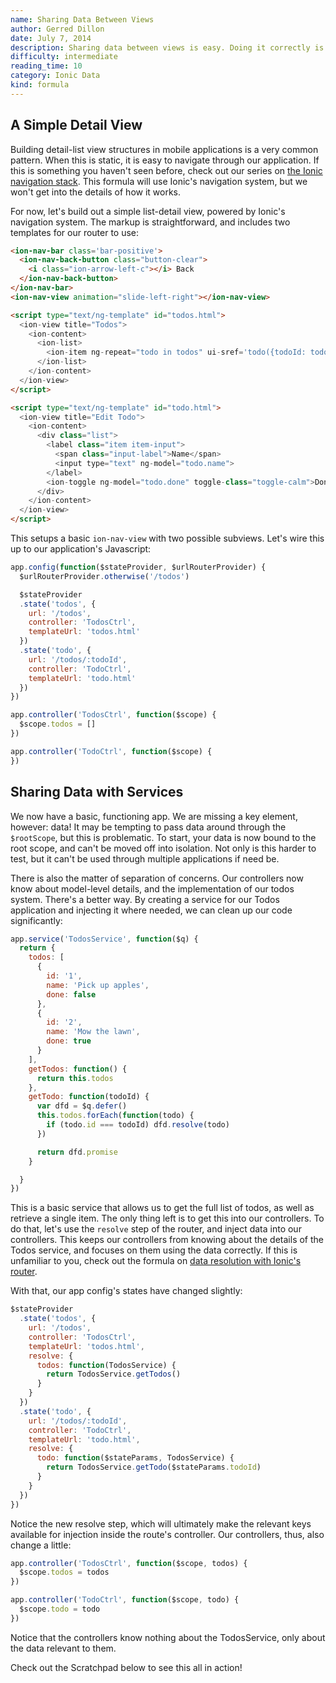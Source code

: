 ```yaml
---
name: Sharing Data Between Views
author: Gerred Dillon
date: July 7, 2014
description: Sharing data between views is easy. Doing it correctly is less easy. This formula will show best practices for sharing data across your application.
difficulty: intermediate
reading_time: 10
category: Ionic Data
kind: formula
---
```


## A Simple Detail View

Building detail-list view structures in mobile applications is a very common pattern. When this is static, it is easy to navigate through our application. If this is something you haven't seen before, check out our series on [the Ionic navigation stack](http://learn.ionicframework.com/formulas/navigation-and-routing-part-1/). This formula will use Ionic's navigation system, but we won't get into the details of how it works.

For now, let's build out a simple list-detail view, powered by Ionic's navigation system. The markup is straightforward, and includes two templates for our router to use:

~~~html
<ion-nav-bar class='bar-positive'>
  <ion-nav-back-button class="button-clear">
    <i class="ion-arrow-left-c"></i> Back
  </ion-nav-back-button>
</ion-nav-bar>
<ion-nav-view animation="slide-left-right"></ion-nav-view>

<script type="text/ng-template" id="todos.html">
  <ion-view title="Todos">
    <ion-content>
      <ion-list>
        <ion-item ng-repeat="todo in todos" ui-sref='todo({todoId: todo.id})' ng-class='{done: todo.done}'>{{todo.name}}</ion-item>
      </ion-list>
    </ion-content>
  </ion-view>
</script>

<script type="text/ng-template" id="todo.html">
  <ion-view title="Edit Todo">
    <ion-content>
      <div class="list">
        <label class="item item-input">
          <span class="input-label">Name</span>
          <input type="text" ng-model="todo.name">
        </label>
        <ion-toggle ng-model="todo.done" toggle-class="toggle-calm">Done</ion-toggle>
      </div>
    </ion-content>
  </ion-view>
</script>
~~~

This setups a basic `ion-nav-view` with two possible subviews. Let's wire this up to our application's Javascript:

~~~js
app.config(function($stateProvider, $urlRouterProvider) {
  $urlRouterProvider.otherwise('/todos')

  $stateProvider
  .state('todos', {
    url: '/todos',
    controller: 'TodosCtrl',
    templateUrl: 'todos.html'
  })
  .state('todo', {
    url: '/todos/:todoId',
    controller: 'TodoCtrl',
    templateUrl: 'todo.html'
  })
})

app.controller('TodosCtrl', function($scope) {
  $scope.todos = []
})

app.controller('TodoCtrl', function($scope) {
})
~~~

## Sharing Data with Services

We now have a basic, functioning app. We are missing a key element, however: data! It may be tempting to pass data around through the `$rootScope`, but this is problematic. To start, your data is now bound to the root scope, and can't be moved off into isolation. Not only is this harder to test, but it can't be used through multiple applications if need be.

There is also the matter of separation of concerns. Our controllers now know about model-level details, and the implementation of our todos system. There's a better way. By creating a service for our Todos application and injecting it where needed, we can clean up our code significantly:

~~~js
app.service('TodosService', function($q) {
  return {
    todos: [
      {
        id: '1',
        name: 'Pick up apples',
        done: false
      },
      {
        id: '2',
        name: 'Mow the lawn',
        done: true
      }
    ],
    getTodos: function() {
      return this.todos
    },
    getTodo: function(todoId) {
      var dfd = $q.defer()
      this.todos.forEach(function(todo) {
        if (todo.id === todoId) dfd.resolve(todo)
      })

      return dfd.promise
    }

  }
})
~~~

This is a basic service that allows us to get the full list of todos, as well as retrieve a single item. The only thing left is to get this into our controllers. To do that, let's use the `resolve` step of the router, and inject data into our controllers. This keeps our controllers from knowing about the details of the Todos service, and focuses on them using the data correctly. If this is unfamiliar to you, check out the formula on [data resolution with Ionic's router](http://learn.ionicframework.com/formulas/data-the-right-way/).

With that, our app config's states have changed slightly:

~~~js
$stateProvider
  .state('todos', {
    url: '/todos',
    controller: 'TodosCtrl',
    templateUrl: 'todos.html',
    resolve: {
      todos: function(TodosService) {
        return TodosService.getTodos()
      }
    }
  })
  .state('todo', {
    url: '/todos/:todoId',
    controller: 'TodoCtrl',
    templateUrl: 'todo.html',
    resolve: {
      todo: function($stateParams, TodosService) {
        return TodosService.getTodo($stateParams.todoId)
      }
    }
  })
})
~~~

Notice the new resolve step, which will ultimately make the relevant keys available for injection inside the route's controller. Our controllers, thus, also change a little:

~~~js
app.controller('TodosCtrl', function($scope, todos) {
  $scope.todos = todos
})

app.controller('TodoCtrl', function($scope, todo) {
  $scope.todo = todo
})
~~~

Notice that the controllers know nothing about the TodosService, only about the data relevant to them.

Check out the Scratchpad below to see this all in action!
